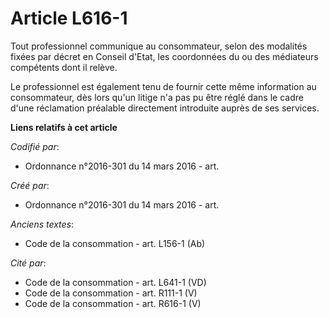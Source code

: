 # Article L616-1

Tout professionnel communique au consommateur, selon des modalités fixées par décret en Conseil d'Etat, les coordonnées du ou
des médiateurs compétents dont il relève.

Le professionnel est également tenu de fournir cette même information au consommateur, dès lors qu'un litige n'a pas pu être
réglé dans le cadre d'une réclamation préalable directement introduite auprès de ses services.

**Liens relatifs à cet article**

_Codifié par_:

  - Ordonnance n°2016-301 du 14 mars 2016 - art.

_Créé par_:

  - Ordonnance n°2016-301 du 14 mars 2016 - art.

_Anciens textes_:

  - Code de la consommation - art. L156-1 (Ab)

_Cité par_:

  - Code de la consommation - art. L641-1 (VD)
  - Code de la consommation - art. R111-1 (V)
  - Code de la consommation - art. R616-1 (V)
